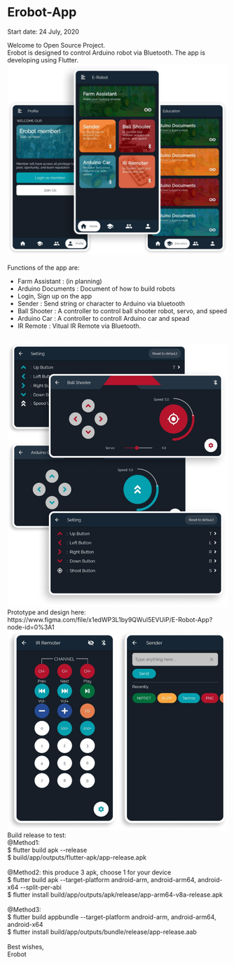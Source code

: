 # Erobot-App

Start date: 24 July, 2020

Welcome to Open Source Project.<br>
Erobot is designed to control Arduino robot via Bluetooth. The app is developing using Flutter.
<br>
<img src="./assets/5screen.png"><br><br>
Functions of the app are:<br>

* Farm Assistant : (in planning)
* Arduino Documents : Document of how to build robots
* Login, Sign up on the app
* Sender : Send string or character to Arduino via bluetooth
* Ball Shooter : A controller to control ball shooter robot, servo, and speed
* Arduino Car : A controller to controll Arduino car and spead
* IR Remote : Vitual IR Remote via Bluetooth.

<br>
<img src="./assets/4screen.png"><br>
Prototype and design here: https://www.figma.com/file/x1edWP3L1by9QWuI5EVUiP/E-Robot-App?node-id=0%3A1
<br>
<img src="./assets/2screen.png"><br>
Build release to test:<br>
@Method1:<br>
$ flutter build apk --release<br>
$ build/app/outputs/flutter-apk/app-release.apk
<br><br>
@Method2: this produce 3 apk, choose 1 for your device<br>
$ flutter build apk --target-platform android-arm, android-arm64, android-x64 --split-per-abi
<br>
$ flutter install build/app/outputs/apk/release/app-arm64-v8a-release.apk
<br><br>
@Method3:<br>
$ flutter build appbundle --target-platform android-arm, android-arm64, android-x64
<br>
$ flutter install build/app/outputs/bundle/release/app-release.aab
<br><br>
Best wishes,<br>
Erobot

 
 
 
